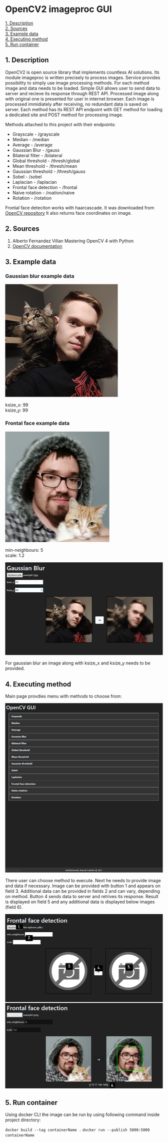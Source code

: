 # OpenCV2 imageproc GUI
[1. Description](home#1-description)  
[2. Sources](home#2-sources)  
[3. Example data](home#3-example-data)  
[4. Executing method](home#4-executing-method)  
[5. Run container](home#5-run-container)  



## 1. Description

OpenCV2 is open source library that implements countless AI solutions. Its module imageproc is written precisely to process images. Service provides possibility to simply use image processing methods. For each method image and data needs to be loaded. Simple GUI allows user to send data to server and recieve its response through REST API. Processed image along with original one is presented for user in internet browser. Each image is processed immidiately after receiving, no redundant data is saved on server. Each method has its REST API endpoint with GET method for loading a dedicated site and POST method for processing image. 

Methods attached to this project with their endpoints:

* Grayscale - /grayscale
* Median - /median
* Average - /average
* Gaussian Blur - /gauss
* Bilateral filter - /bilateral
* Global threshold - /thresh/global
* Mean threshold - /thresh/mean
* Gaussian threshold - /thresh/gauss
* Sobel - /sobel
* Laplacian - /laplacian
* Frontal face detection - /frontal
* Naive rotation - /roation/naive
* Rotation - /rotation

Frontal face deteciton works with haarcascade. It was downloaded from [OpenCV repository](https://github.com/opencv/opencv/tree/master/data/haarcascades) It also returns face coordinates on image.


## 2. Sources

1. Alberto Fernandez Villan Mastering OpenCV 4 with Python  
2. [OpenCV documentation](https://docs.opencv.org/3.4/d7/da8/tutorial_table_of_content_imgproc.html)

## 3. Example data

### Gaussian blur example data

![](data/example1.jpg)

ksize_x: 99  
ksize_y: 99

### Frontal face example data

![](data/example2.png)

min-neighbours: 5  
scale: 1.2

![](data/example1-gauss.png)

For gaussian blur an image along with ksize_x and ksize_y needs to be provided.

## 4. Executing method

Main page provdies menu with methods to choose from:  

![](data/site-structure.png)

There user can choose method to execute. Next he needs to provide image and data if necessary. Image can be provided with button 1 and appears on field 3. Additional data can be provided in fields 2 and can vary, depending on method. Button 4 sends data to server and retrives its response. Result is displayed on field 5 and any additional data is displayed below images (field 6).

![](data/frontal-empty.png)
![](data/example2-frontal.png)

## 5. Run container
Using docker CLI the image can be run by using following command inside project directory:

`docker build --tag containerName .`
`docker run --publish 5000:5000 containerName`